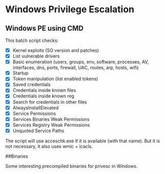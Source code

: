 # Windows Privilege Escalation

## Windows PE using CMD

This batch script checks:

- [x] Kernel exploits (SO version and patches)
- [x] List vulnerable drivers
- [x] Basic enumeration (users, groups, env, software, processes, AV, interfaces, dns, ports, firewall, UAC, routes, arp, hosts, wifi)
- [x] Startup 
- [x] Token manipulation (list enabled tokens)
- [x] Saved credentials
- [x] Credentials inside known files
- [x] Credentials inside known reg
- [x] Search for credentials in other files
- [x] AlwaysInstallElevated
- [x] Service Permissions
- [x] Services Binaries Weak Permissions
- [x] Services Registry Weak Permissions
- [x] Unquoted Service Paths

The script will use acceschk.exe if it is available (with that name). But it is not necessary, it also uses wmic + icacls.

##Binaries

Some interesting precompiled binaries for privesc in Windows.
